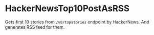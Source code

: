 # HackerNewsTop10PostAsRSS
Gets first 10 stories from `/v0/topstories` endpoint by HackerNews. And generates RSS feed for them.
